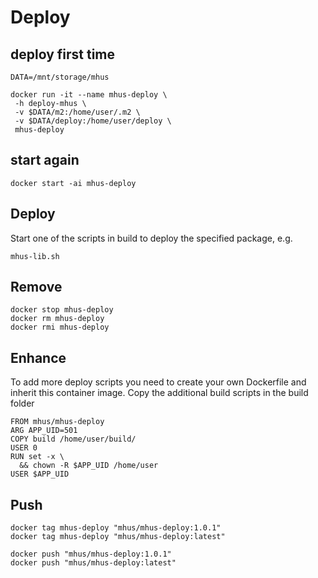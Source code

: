 
# Deploy

## deploy first time
```
DATA=/mnt/storage/mhus

docker run -it --name mhus-deploy \
 -h deploy-mhus \
 -v $DATA/m2:/home/user/.m2 \
 -v $DATA/deploy:/home/user/deploy \
 mhus-deploy
```

## start again
```
docker start -ai mhus-deploy
```

## Deploy

Start one of the scripts in build to deploy the specified package, e.g.

```
mhus-lib.sh
```

## Remove
```
docker stop mhus-deploy
docker rm mhus-deploy
docker rmi mhus-deploy
```

## Enhance

To add more deploy scripts you need to create your own Dockerfile and inherit this container image. Copy the additional build scripts in the build folder

```
FROM mhus/mhus-deploy
ARG APP_UID=501
COPY build /home/user/build/
USER 0
RUN set -x \
  && chown -R $APP_UID /home/user
USER $APP_UID
```

## Push
```
docker tag mhus-deploy "mhus/mhus-deploy:1.0.1"
docker tag mhus-deploy "mhus/mhus-deploy:latest"

docker push "mhus/mhus-deploy:1.0.1"
docker push "mhus/mhus-deploy:latest"
```
